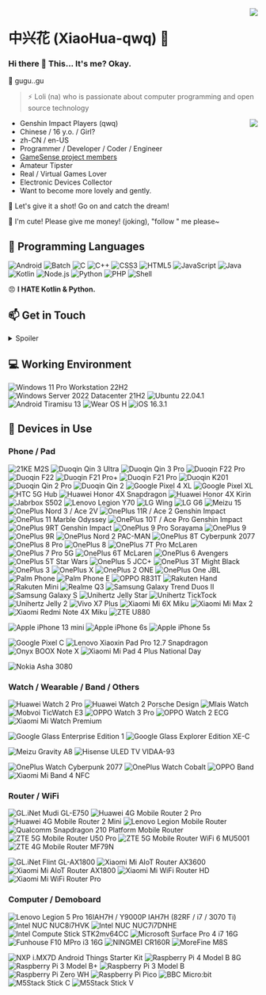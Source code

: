 <img align="right" src="https://github-readme-stats.vercel.app/api?username=xiaohua-qwq&show_icons=true&hide_border=true&icon_color=000&title_color=000&include_all_commits_disable=false&custom_title=Meow~&count_private=true">

# 中兴花 (XiaoHua-qwq) 🔭

### Hi there 👋 This... It's me? Okay.

💬 gugu..gu
> ⚡ Loli (na) who is passionate about computer programming and open source technology

<img align="right" src="https://github-readme-stats.vercel.app/api/top-langs?username=xiaohua-qwq&hide_border=true&title_color=000&layout=compact">

- Genshin Impact Players (qwq)
- Chinese / 16 y.o. / Girl?
- zh-CN / en-US
- Programmer / Developer / Coder / Engineer
- [GameSense project members](https://gamesense.pub/forums/profile.php?id=15213)
- Amateur Tipster
- Real / Virtual Games Lover
- Electronic Devices Collector
- Want to become more lovely and gently.

💖 Let's give it a shot! Go on and catch the dream!

🤔 I'm cute! Please give me money! (joking), "follow " me please~

## 🌱 Programming Languages

![Android](https://img.shields.io/badge/-Android-3ddc84?style=flat-square&logo=android&logoColor=fff)
![Batch](https://img.shields.io/badge/-Batch-4d4d4d?style=flat-square&logo=windows%20terminal&logoColor=fff)
![C](https://img.shields.io/badge/-C-a8b9cc?style=flat-square&logo=C&logoColor=fff)
![C++](https://img.shields.io/badge/-C%2b%2b-00599c?style=flat-square&logo=C%2b%2b&logoColor=fff)
![CSS3](https://img.shields.io/badge/-CSS3-1572b6?style=flat-square&logo=CSS3&labelColor=1572b6)
![HTML5](https://img.shields.io/badge/-HTML5-e34f26?style=flat-square&logo=HTML5&logoColor=fff)
![JavaScript](https://img.shields.io/badge/-JavaScript-f7df1e?style=flat-square&logo=JavaScript&labelColor=f7df1e&logoColor=000)
![Java](https://img.shields.io/badge/-Java-f80000?style=flat-square&logo=oracle&logoColor=fff)
![Kotlin](https://img.shields.io/badge/-Kotlin-7f52ff?style=flat-square&logo=kotlin&logoColor=fff)
![Node.js](https://img.shields.io/badge/-Node.js-339933?style=flat-square&logo=Node.js&logoColor=fff)
![Python](https://img.shields.io/badge/-Python-3776ab?style=flat-square&logo=python&logoColor=fff)
![PHP](https://img.shields.io/badge/-PHP-777bb4?style=flat-square&logo=PHP&logoColor=fff)
![Shell](https://img.shields.io/badge/-Shell-4eaa25?style=flat-square&logo=gnu%20bash&logoColor=fff)


😠 **I HATE Kotlin & Python.**

## 📫 Get in Touch

<details>
<summary>Spoiler</summary>
[![Twitter](https://img.shields.io/twitter/follow/littleflowerzhang?color=1ca0f1&label=%40littleflowerzhang&logo=twitter&logoColor=white&style=flat-square&labelColor=1ca0f1)](https://twitter.com/JamesDo72448424)
[![BiliBili](https://img.shields.io/badge/-ZXH-00a1d6?style=flat-square&logo=bilibili&logoColor=fff)](https://space.bilibili.com/471300303?spm_id_from=333.1007.0.0)
[![Youtube](https://img.shields.io/badge/-ZXH-ff0000?style=flat-square&logo=YouTube&logoColor=white&labelColor=ff0000)](https://www.youtube.com/channel/UCHM0dJnIPSyxl0BJzoeJCTQ)
[![Telegram Channel](https://img.shields.io/badge/-t.me/xiaohua1337-3db6f1?style=flat-square&logo=Telegram&logoColor=2ca5e0)](https://t.me/xiaohua1337)
[![E-Mail](https://img.shields.io/badge/-zuwias7@gmail.com-168de2?style=flat-square&logo=mail.ru&logoColor=white&labelColor=168de2)]()
</details>

## 💻 Working Environment

![Windows 11 Pro Workstation 22H2](https://img.shields.io/badge/Windows%2011%20Pro%20Workstation%2022H2-00adef?style=flat-square&logo=windows&logoColor=ffffff)
![Windows Server 2022 Datacenter 21H2](https://img.shields.io/badge/Windows%20Server%202022%20Datacenter%2021H2-00adef?style=flat-square&logo=windows&logoColor=ffffff)
![Ubuntu 22.04.1](https://img.shields.io/badge/Ubuntu%2022.04.1-dd4814?style=flat-square&logo=ubuntu&logoColor=ffffff)
![Android Tiramisu 13](https://img.shields.io/badge/Android%20Tiramisu%2013-3ddc84?style=flat-square&logo=android&logoColor=ffffff)
![Wear OS H](https://img.shields.io/badge/Wear%20OS%20H-4285f4?style=flat-square&logo=wear%20os&logoColor=ffffff)
![iOS 16.3.1](https://img.shields.io/badge/iOS%2016.3.1-000000?style=flat-square&logo=iOS&logoColor=ffffff)

## 📱 Devices in Use

### Phone / Pad

![21KE M2S](https://img.shields.io/badge/21KE%20M2S-e62c1b?style=flat-square)
![Duoqin Qin 3 Ultra](https://img.shields.io/badge/Duoqin%20Qin%203%20Ultra-03e2c9?style=flat-square)
![Duoqin Qin 3 Pro](https://img.shields.io/badge/Duoqin%20Qin%203%20Pro-03e2c9?style=flat-square)
![Duoqin F22 Pro](https://img.shields.io/badge/Duoqin%20F22%20Pro-03e2c9?style=flat-square)
![Duoqin F22](https://img.shields.io/badge/Duoqin%20F22-03e2c9?style=flat-square)
![Duoqin F21 Pro+](https://img.shields.io/badge/Duoqin%20F21%20Pro+-03e2c9?style=flat-square)
![Duoqin F21 Pro](https://img.shields.io/badge/Duoqin%20F21%20Pro-03e2c9?style=flat-square)
![Duoqin K201](https://img.shields.io/badge/Duoqin%20K201-03e2c9?style=flat-square)
![Duoqin Qin 2 Pro](https://img.shields.io/badge/Duoqin%20Qin%202%20Pro-03e2c9?style=flat-square)
![Duoqin Qin 2](https://img.shields.io/badge/Duoqin%20Qin%202-03e2c9?style=flat-square)
![Google Pixel 4 XL](https://img.shields.io/badge/Google%20Pixel%204%20XL-4285f4?style=flat-square&logo=google&logoColor=ffffff)
![Google Pixel XL](https://img.shields.io/badge/Google%20Pixel%20XL-4285f4?style=flat-square&logo=google&logoColor=ffffff)
![HTC 5G Hub](https://img.shields.io/badge/HTC%205G%20Hub-99cc33?style=flat-square)
![Huawei Honor 4X Snapdragon](https://img.shields.io/badge/Huawei%20Honor%204X%20Snapdragon-ff0000?style=flat-square&logo=huawei&logoColor=ffffff)
![Huawei Honor 4X Kirin](https://img.shields.io/badge/Huawei%20Honor%204X%20Kirin-ff0000?style=flat-square&logo=huawei&logoColor=ffffff)
![Jabrbox S502](https://img.shields.io/badge/Jabrbox%20S502-ffffff?style=flat-square)
![Lenovo Legion Y70](https://img.shields.io/badge/Lenovo%20Legion%20Y70-e2231a?style=flat-square&logo=lenovo&logoColor=ffffff)
![LG Wing](https://img.shields.io/badge/LG%20Wing-a50034?style=flat-square&logo=lg&logoColor=ffffff)
![LG G6](https://img.shields.io/badge/LG%20G6-a50034?style=flat-square&logo=lg&logoColor=ffffff)
![Meizu 15](https://img.shields.io/badge/Meizu%2015-048dff?style=flat-square)
![OnePlus Nord 3 / Ace 2V](https://img.shields.io/badge/OnePlus%20Nord%203%20%2f%20Ace%202V-f5010c?style=flat-square&logo=oneplus&logoColor=ffffff)
![OnePlus 11R / Ace 2 Genshin Impact](https://img.shields.io/badge/OnePlus%2011R%20%2f%20Ace%202%20Genshin%20Impact-f5010c?style=flat-square&logo=oneplus&logoColor=ffffff)
![OnePlus 11 Marble Odyssey](https://img.shields.io/badge/OnePlus%2011%20Marble%20Odyssey-f5010c?style=flat-square&logo=oneplus&logoColor=ffffff)
![OnePlus 10T / Ace Pro Genshin Impact](https://img.shields.io/badge/OnePlus%2010T%20%2f%20Ace%20Pro%20Genshin%20Impact-f5010c?style=flat-square&logo=oneplus&logoColor=ffffff)
![OnePlus 9RT Genshin Impact](https://img.shields.io/badge/OnePlus%209RT%20Genshin%20Impact-f5010c?style=flat-square&logo=oneplus&logoColor=ffffff)
![OnePlus 9 Pro Sorayama](https://img.shields.io/badge/OnePlus%209%20Pro%20Sorayama-f5010c?style=flat-square&logo=oneplus&logoColor=ffffff)
![OnePlus 9](https://img.shields.io/badge/OnePlus%209-f5010c?style=flat-square&logo=oneplus&logoColor=ffffff)
![OnePlus 9R](https://img.shields.io/badge/OnePlus%209R-f5010c?style=flat-square&logo=oneplus&logoColor=ffffff)
![OnePlus Nord 2 PAC-MAN](https://img.shields.io/badge/OnePlus%20Nord%202%20PAC_MAN-f5010c?style=flat-square&logo=oneplus&logoColor=ffffff)
![OnePlus 8T Cyberpunk 2077](https://img.shields.io/badge/OnePlus%208T%20Cyberpunk%202077-f5010c?style=flat-square&logo=oneplus&logoColor=ffffff)
![OnePlus 8 Pro](https://img.shields.io/badge/OnePlus%208%20Pro-f5010c?style=flat-square&logo=oneplus&logoColor=ffffff)
![OnePlus 8](https://img.shields.io/badge/OnePlus%208-f5010c?style=flat-square&logo=oneplus&logoColor=ffffff)
![OnePlus 7T Pro McLaren](https://img.shields.io/badge/OnePlus%207T%20Pro%20McLaren-f5010c?style=flat-square&logo=oneplus&logoColor=ffffff)
![OnePlus 7 Pro 5G](https://img.shields.io/badge/OnePlus%207%20Pro%205G-f5010c?style=flat-square&logo=oneplus&logoColor=ffffff)
![OnePlus 6T McLaren](https://img.shields.io/badge/OnePlus%206T%20McLaren-f5010c?style=flat-square&logo=oneplus&logoColor=ffffff)
![OnePlus 6 Avengers](https://img.shields.io/badge/OnePlus%206%20Avengers-f5010c?style=flat-square&logo=oneplus&logoColor=ffffff)
![OnePlus 5T Star Wars](https://img.shields.io/badge/OnePlus%205T%20Star%20Wars-f5010c?style=flat-square&logo=oneplus&logoColor=ffffff)
![OnePlus 5 JCC+](https://img.shields.io/badge/OnePlus%205%20JCC%2B-f5010c?style=flat-square&logo=oneplus&logoColor=ffffff)
![OnePlus 3T Might Black](https://img.shields.io/badge/OnePlus%203T%20Might%20Black-f5010c?style=flat-square&logo=oneplus&logoColor=ffffff)
![OnePlus 3](https://img.shields.io/badge/OnePlus%203-f5010c?style=flat-square&logo=oneplus&logoColor=ffffff)
![OnePlus X](https://img.shields.io/badge/OnePlus%20X-f5010c?style=flat-square&logo=oneplus&logoColor=ffffff)
![OnePlus 2 ONE](https://img.shields.io/badge/OnePlus%202%20ONE-f5010c?style=flat-square&logo=oneplus&logoColor=ffffff)
![OnePlus One JBL](https://img.shields.io/badge/OnePlus%20One%20JBL-f5010c?style=flat-square&logo=oneplus&logoColor=ffffff)
![Palm Phone](https://img.shields.io/badge/Palm%20Phone-000000?style=flat-square)
![Palm Phone E](https://img.shields.io/badge/Palm%20Phone%20E-000000?style=flat-square)
![OPPO R831T](https://img.shields.io/badge/OPPO%20R831T-0f743d?style=flat-square)
![Rakuten Hand](https://img.shields.io/badge/Rakuten%20Hand-bf0000?style=flat-square&logo=rakuten&logoColor=ffffff)
![Rakuten Mini](https://img.shields.io/badge/Rakuten%20Mini-bf0000?style=flat-square&logo=rakuten&logoColor=ffffff)
![Realme Q3](https://img.shields.io/badge/Realme%20Q3-ffca14?style=flat-square)
![Samsung Galaxy Trend Duos II](https://img.shields.io/badge/Samsung%20Galaxy%20Trend%20Duos%20II-1428a0?style=flat-square&logo=samsung&logoColor=ffffff)
![Samsung Galaxy S](https://img.shields.io/badge/Samsung%20Galaxy%20S-1428a0?style=flat-square&logo=samsung&logoColor=ffffff)
![Unihertz Jelly Star](https://img.shields.io/badge/Unihertz%20Jelly%20Star-241f21?style=flat-square)
![Unihertz TickTock](https://img.shields.io/badge/Unihertz%20TickTock-241f21?style=flat-square)
![Unihertz Jelly 2](https://img.shields.io/badge/Unihertz%20Jelly%202-241f21?style=flat-square)
![Vivo X7 Plus](https://img.shields.io/badge/Vivo%20X7%20Plus-415fff?style=flat-square)
![Xiaomi Mi 6X Miku](https://img.shields.io/badge/Xiaomi%20Mi%206X%20Miku-fd4900?style=flat-square&logo=xiaomi&logoColor=ffffff)
![Xiaomi Mi Max 2](https://img.shields.io/badge/Xiaomi%20Mi%20Max%202-fd4900?style=flat-square&logo=xiaomi&logoColor=ffffff)
![Xiaomi Redmi Note 4X Miku](https://img.shields.io/badge/Xiaomi%20Redmi%20Note%204X%20Miku-fd4900?style=flat-square&logo=xiaomi&logoColor=ffffff)
![ZTE U880](https://img.shields.io/badge/ZTE%20U880-008fd5?style=flat-square)

![Apple iPhone 13 mini](https://img.shields.io/badge/Apple%20iPhone%2013%20mini-a2aaad?style=flat-square&logo=apple&logoColor=ffffff)
![Apple iPhone 6s](https://img.shields.io/badge/Apple%20iPhone%206s-a2aaad?style=flat-square&logo=apple&logoColor=ffffff)
![Apple iPhone 5s](https://img.shields.io/badge/Apple%20iPhone%205s-a2aaad?style=flat-square&logo=apple&logoColor=ffffff)

![Google Pixel C](https://img.shields.io/badge/Google%20Pixel%20C-4285f4?style=flat-square&logo=google&logoColor=ffffff)
![Lenovo Xiaoxin Pad Pro 12.7 Snapdragon](https://img.shields.io/badge/Lenovo%20Xiaoxin%20Pad%20Pro%2012.7%20Snapdragon-e2231a?style=flat-square&logo=lenovo&logoColor=ffffff)
![Onyx BOOX Note X](https://img.shields.io/badge/Onyx%20BOOX%20Note%20X-BE735B?style=flat-square)
![Xiaomi Mi Pad 4 Plus National Day](https://img.shields.io/badge/Xiaomi%20Mi%20Pad%204%20Plus%20National%20Day-fd4900?style=flat-square&logo=xiaomi&logoColor=ffffff)

![Nokia Asha 3080](https://img.shields.io/badge/Nokia%20Asha%203080-124191?style=flat-square&logo=nokia&logoColor=ffffff)

### Watch / Wearable / Band / Others

![Huawei Watch 2 Pro](https://img.shields.io/badge/Huawei%20Watch%202%20Pro-ff0000?style=flat-square&logo=huawei&logoColor=ffffff)
![Huawei Watch 2 Porsche Design](https://img.shields.io/badge/Huawei%20Watch%202%20Porsche%20Design-ff0000?style=flat-square&logo=huawei&logoColor=ffffff)
![Mlais Watch](https://img.shields.io/badge/Mlais%20Watch-000000?style=flat-square)
![Mobvoi TicWatch E3](https://img.shields.io/badge/Mobvoi%20TicWatch%20E3-3c8cfd?style=flat-square)
![OPPO Watch 3 Pro](https://img.shields.io/badge/OPPO%20Watch%203%20Pro-0f743d?style=flat-square)
![OPPO Watch 2 ECG](https://img.shields.io/badge/OPPO%20Watch%202%20ECG-0f743d?style=flat-square)
![Xiaomi Mi Watch Premium](https://img.shields.io/badge/Xiaomi%20Mi%20Watch%20Premium-fd4900?style=flat-square&logo=xiaomi&logoColor=ffffff)

![Google Glass Enterprise Edition 1](https://img.shields.io/badge/Google%20Glass%20Enterprise%20Edition%201-4285f4?style=flat-square&logo=google&logoColor=ffffff)
![Google Glass Explorer Edition XE-C](https://img.shields.io/badge/Google%20Glass%20Explorer%20Edition%20XE_C-4285f4?style=flat-square&logo=google&logoColor=ffffff)

![Meizu Gravity A8](https://img.shields.io/badge/Meizu%20Gravity%20A8-048dff?style=flat-square)
![Hisense ULED TV VIDAA-93](https://img.shields.io/badge/Hisense%20ULED%20TV%20VIDAA_93-00A19C?style=flat-square)

![OnePlus Watch Cyberpunk 2077](https://img.shields.io/badge/OnePlus%20Watch%20Cyberpunk%202077-f5010c?style=flat-square&logo=oneplus&logoColor=ffffff)
![OnePlus Watch Cobalt](https://img.shields.io/badge/OnePlus%20Watch%20Cobalt-f5010c?style=flat-square&logo=oneplus&logoColor=ffffff)
![OPPO Band](https://img.shields.io/badge/OPPO%20Band-0f743d?style=flat-square)
![Xiaomi Mi Band 4 NFC](https://img.shields.io/badge/Xiaomi%20Mi%20Band%204%20NFC-fd4900?style=flat-square&logo=xiaomi&logoColor=ffffff)

### Router / WiFi

![GL.iNet Mudi GL-E750](https://img.shields.io/badge/GL.iNet%20Mudi%20GL_E750-00DBB8?style=flat-square)
![Huawei 4G Mobile Router 2 Pro](https://img.shields.io/badge/Huawei%204G%20Mobile%20Router%202%20Pro-ff0000?style=flat-square&logo=huawei&logoColor=ffffff)
![Huawei 4G Mobile Router 2 Mini](https://img.shields.io/badge/Huawei%204G%20Mobile%20Router%202%20Mini-ff0000?style=flat-square&logo=huawei&logoColor=ffffff)
![Lenovo Legion Mobile Router](https://img.shields.io/badge/Lenovo%20Legion%20Mobile%20Router-e2231a?style=flat-square&logo=lenovo&logoColor=ffffff)
![Qualcomm Snapdragon 210 Platform Mobile Router](https://img.shields.io/badge/Qualcomm%20Snapdragon%20210%20Platform%20Mobile%20Router-3253dc?style=flat-square&logo=qualcomm&logoColor=ffffff)
![ZTE 5G Mobile Router U50 Pro](https://img.shields.io/badge/ZTE%205G%20Mobile%20Router%20U50%20Pro-008fd5?style=flat-square)
![ZTE 5G Mobile Router WiFi 6 MU5001](https://img.shields.io/badge/ZTE%205G%20Mobile%20Router%20WiFi%206%20MU5001-008fd5?style=flat-square)
![ZTE 4G Mobile Router MF79N](https://img.shields.io/badge/ZTE%204G%20Mobile%20Router%20MF79N-008fd5?style=flat-square)

![GL.iNet Flint GL-AX1800](https://img.shields.io/badge/GL.iNet%20Flint%20GL_AX1800-00DBB8?style=flat-square)
![Xiaomi Mi AIoT Router AX3600](https://img.shields.io/badge/Xiaomi%20Mi%20AIoT%20Router%20AX3600-fd4900?style=flat-square&logo=xiaomi&logoColor=ffffff)
![Xiaomi Mi AIoT Router AX1800](https://img.shields.io/badge/Xiaomi%20Mi%20AIoT%20Router%20AX1800-fd4900?style=flat-square&logo=xiaomi&logoColor=ffffff)
![Xiaomi Mi WiFi Router HD](https://img.shields.io/badge/Xiaomi%20Mi%20WiFi%20Router%20HD-fd4900?style=flat-square&logo=xiaomi&logoColor=ffffff)
![Xiaomi Mi WiFi Router Pro](https://img.shields.io/badge/Xiaomi%20Mi%20WiFi%20Router%20Pro-fd4900?style=flat-square&logo=xiaomi&logoColor=ffffff)

### Computer / Demoboard

![Lenovo Legion 5 Pro 16IAH7H / Y9000P IAH7H (82RF / i7 / 3070 Ti)](https://img.shields.io/badge/Lenovo%20Legion%205%20Pro%2016IAH7H%20%2f%20Y9000P%20IAH7H%20(82RF%20%2f%20i7%20%2f%203070%20Ti)-e2231a?style=flat-square&logo=lenovo&logoColor=ffffff)
![Intel NUC NUC8i7HVK](https://img.shields.io/badge/Intel%20NUC%20NUC8i7HVK-0071c5?style=flat-square&logo=intel&logoColor=ffffff)
![Intel NUC NUC7i7DNHE](https://img.shields.io/badge/Intel%20NUC%20NUC7i7DNHE-0071c5?style=flat-square&logo=intel&logoColor=ffffff)
![Intel Compute Stick STK2mv64CC](https://img.shields.io/badge/Intel%20Compute%20Stick%20STK2mv64CC-0071c5?style=flat-square&logo=intel&logoColor=ffffff)
![Microsoft Surface Pro 4 i7 16G](https://img.shields.io/badge/Microsoft%20Surface%20Pro%204%20i7%2016G-5e5e5e?style=flat-square&logo=microsoft&logoColor=ffffff)
![Funhouse F10 MPro i3 16G](https://img.shields.io/badge/Funhouse%20F10%20MPro%20i3%2016G-5e5e5e?style=flat-square)
![NINGMEI CR160R](https://img.shields.io/badge/NINGMEI%20CR160R-ca3c42?style=flat-square)
![MoreFine M8S](https://img.shields.io/badge/MoreFine%20M8S-ffffff?style=flat-square)

![NXP i.MX7D Android Things Starter Kit](https://img.shields.io/badge/NXP%20i.MX7D%20Android%20Things%20Starter%20Kit-3DDC84?style=flat-square&logo=android&logoColor=ffffff)
![Raspberry Pi 4 Model B 8G](https://img.shields.io/badge/Raspberry%20Pi%204%20Model%20B%208G-a22846?style=flat-square&logo=raspberry%20pi&logoColor=ffffff)
![Raspberry Pi 3 Model B+](https://img.shields.io/badge/Raspberry%20Pi%203%20Model%20B%2B-a22846?style=flat-square&logo=raspberry%20pi&logoColor=ffffff)
![Raspberry Pi 3 Model B](https://img.shields.io/badge/Raspberry%20Pi%203%20Model%20B-a22846?style=flat-square&logo=raspberry%20pi&logoColor=ffffff)
![Raspberry Pi Zero WH](https://img.shields.io/badge/Raspberry%20Pi%20Zero%20WH-a22846?style=flat-square&logo=raspberry%20pi&logoColor=ffffff)
![Raspberry Pi Pico](https://img.shields.io/badge/Raspberry%20Pi%20Pico-a22846?style=flat-square&logo=raspberry%20pi&logoColor=ffffff)
![BBC Micro:bit](https://img.shields.io/badge/BBC%20Micro:bit-00ED00?style=flat-square&logo=micro:bit&logoColor=ffffff)
![M5Stack Stick C](https://img.shields.io/badge/M5Stack%20Stick%20C-0069A3?style=flat-square)
![M5Stack Stick V](https://img.shields.io/badge/M5Stack%20Stick%20V-0069A3?style=flat-square)
